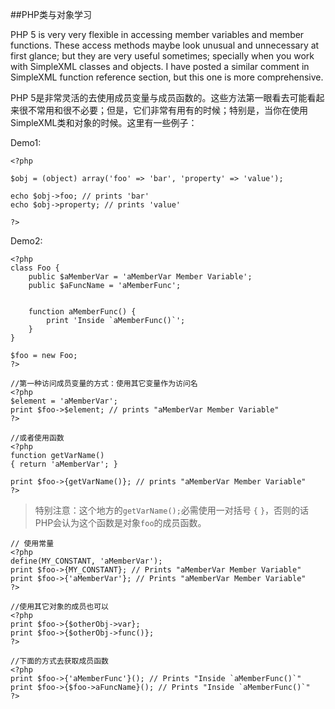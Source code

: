 ##PHP类与对象学习

PHP 5 is very very flexible in accessing member variables and member functions. These access methods maybe look unusual and unnecessary at first glance; but they are very useful sometimes; specially when you work with SimpleXML classes and objects. I have posted a similar comment in SimpleXML function reference section, but this one is more comprehensive. 

PHP 5是非常灵活的去使用成员变量与成员函数的。这些方法第一眼看去可能看起来很不常用和很不必要；但是，它们非常有用有的时候；特别是，当你在使用SimpleXML类和对象的时候。这里有一些例子：

Demo1:

	<?php
	
	$obj = (object) array('foo' => 'bar', 'property' => 'value');
	
	echo $obj->foo; // prints 'bar'
	echo $obj->property; // prints 'value'
	
	?>

Demo2:

	<?php 
	class Foo { 
	    public $aMemberVar = 'aMemberVar Member Variable'; 
	    public $aFuncName = 'aMemberFunc'; 
	    
	    
	    function aMemberFunc() { 
	        print 'Inside `aMemberFunc()`'; 
	    } 
	} 
	
	$foo = new Foo; 
	?> 

	//第一种访问成员变量的方式：使用其它变量作为访问名
	<?php 
	$element = 'aMemberVar'; 
	print $foo->$element; // prints "aMemberVar Member Variable" 
	?> 
	
	//或者使用函数
	<?php 
	function getVarName() 
	{ return 'aMemberVar'; } 
	
	print $foo->{getVarName()}; // prints "aMemberVar Member Variable" 
	?> 


> 特别注意：这个地方的`getVarName();`必需使用一对括号 `{` `}`，否则的话PHP会认为这个函数是对象`foo`的成员函数。

	// 使用常量
	<?php 
	define(MY_CONSTANT, 'aMemberVar'); 
	print $foo->{MY_CONSTANT}; // Prints "aMemberVar Member Variable" 
	print $foo->{'aMemberVar'}; // Prints "aMemberVar Member Variable" 
	?> 

	//使用其它对象的成员也可以
	<?php 
	print $foo->{$otherObj->var}; 
	print $foo->{$otherObj->func()}; 
	?> 

	//下面的方式去获取成员函数
	<?php 
	print $foo->{'aMemberFunc'}(); // Prints "Inside `aMemberFunc()`" 
	print $foo->{$foo->aFuncName}(); // Prints "Inside `aMemberFunc()`" 
	?>